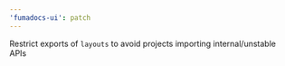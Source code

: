 ```yaml
---
'fumadocs-ui': patch
---
```


Restrict exports of `layouts` to avoid projects importing internal/unstable APIs
